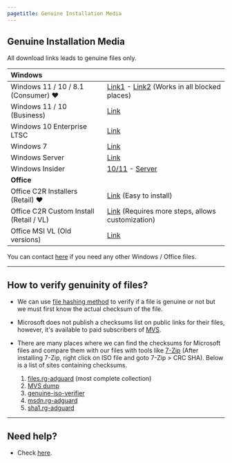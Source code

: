 ```yaml
---
pagetitle: Genuine Installation Media
---
```


## Genuine Installation Media

All download links leads to genuine files only.

| **Windows**                             |                                                                                                                                                                               |
|:---------------------------------|:-------------------------------------|
| Windows 11 / 10 / 8.1 (Consumer) ❤️     | [Link1](https://www.microsoft.com/software-download) - [Link2](https://massgrave.dev/msdl/) (Works in all blocked places)                                                     |
| Windows 11 / 10 (Business)              | [Link](windows_business_links.html)                                                                                                                                           |
| Windows 10 Enterprise LTSC              | [Link](windows_ltsc_links.html)                                                                                                                                               |
| Windows 7                               | [Link](windows_7_links.html)                                                                                                                                                  |
| Windows Server                          | [Link](windows_server_links.html)                                                                                                                                             |
| Windows Insider                         | [10/11](https://www.microsoft.com/en-us/software-download/windowsinsiderpreviewiso) - [Server](https://www.microsoft.com/en-us/software-download/windowsinsiderpreviewserver) |
| **Office**                              |                                                                                                                                                                               |
| Office C2R Installers (Retail) ❤️       | [Link](office_c2r_links.html) (Easy to install)                                                                                                                               |
| Office C2R Custom Install (Retail / VL) | [Link](office_c2r_custom.html) (Requires more steps, allows customization)                                                                                                    |
| Office MSI VL (Old versions)            | [Link](office_msi_links.html)                                                                                                                                                 |

You can contact [here](https://discord.gg/gjJEfq7ux8) if you need any other Windows / Office files.

------------------------------------------------------------------------

## How to verify genuinity of files?

-   We can use [file hashing method](https://en.wikipedia.org/wiki/File_verification) to verify if a file is genuine or not but we must first know the actual checksum of the file.

-   Microsoft does not publish a checksums list on public links for their files, however, it's available to paid subscribers of [MVS](https://visualstudio.microsoft.com/subscriptions/).

-   There are many places where we can find the checksums for Microsoft files and compare them with our files with tools like [7-Zip](https://7-zip.org/) (After installing 7-Zip, right click on ISO file and goto 7-Zip \> CRC SHA). Below is a list of sites containing checksums.

    1.  [files.rg-adguard](https://files.rg-adguard.net/) (most complete collection)
    2.  [MVS dump](https://awuctl.github.io/mvs/)
    3.  [genuine-iso-verifier](https://genuine-iso-verifier.weebly.com/)
    4.  [msdn.rg-adguard](https://msdn.rg-adguard.net/)
    5.  [sha1.rg-adguard](https://sha1.rg-adguard.net/)

------------------------------------------------------------------------

## Need help?

-   Check [here](contactus.html).
